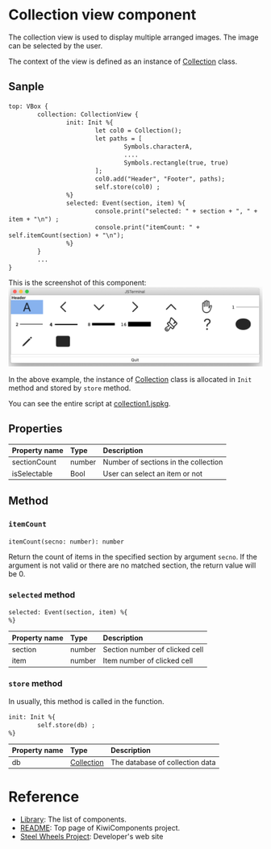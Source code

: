 # Collection view component
The collection view is used to display multiple arranged images. The image can be selected by the user. 

The context of the view is defined as an instance of [Collection](https://github.com/steelwheels/KiwiScript/blob/master/KiwiLibrary/Document/Class/Collection.md) class.

## Sanple
````
top: VBox {
        collection: CollectionView {
                init: Init %{
                        let col0 = Collection();
                        let paths = [
                                Symbols.characterA,
                                ....
                                Symbols.rectangle(true, true)
                        ];
                        col0.add("Header", "Footer", paths);
                        self.store(col0) ;
                %}
                selected: Event(section, item) %{
                        console.print("selected: " + section + ", " + item + "\n") ;
                        console.print("itemCount: " + self.itemCount(section) + "\n");
                %}
        }
        ...
}
````

This is the screenshot of this component:
![Collection View](./Images/collection-view.png)

In the above example, the instance of [Collection](https://github.com/steelwheels/KiwiScript/blob/master/KiwiLibrary/Document/Class/Collection.md) class is allocated in `Init` method and stored by `store` method.

You can see the entire script at [collection1.jspkg](https://github.com/steelwheels/JSTerminal/tree/master/Resource/Sample/collection1.jspkg).

## Properties
|Property name  |Type   |Description        |
|:--            |:--    |:--                | 
|sectionCount   |number |Number of sections in the collection |
|isSelectable   |Bool   |User can select an item or not|

## Method

### `itemCount`
````
itemCount(secno: number): number
````
Return the count of items in the specified section by argument `secno`.
If the argument is not valid or there are no matched section, the return value will be 0.

### `selected` method
````
selected: Event(section, item) %{
%}
````

|Property name  |Type   |Description        |
|:--            |:--    |:--                | 
|section        |number |Section number of clicked cell |
|item           |number |Item number of clicked cell |

### `store` method
In usually, this method is called in the function.
````
init: Init %{
        self.store(db) ;
%}
````

|Property name  |Type   |Description        |
|:--            |:--    |:--                | 
|db             |[Collection](https://github.com/steelwheels/KiwiScript/blob/master/KiwiLibrary/Document/Class/Collection.md) |The database of collection data |

# Reference
* [Library](https://github.com/steelwheels/KiwiCompnents/blob/master/Document/Library.md): The list of components. 
* [README](https://github.com/steelwheels/KiwiCompnents): Top page of KiwiComponents project.
* [Steel Wheels Project](https://steelwheels.github.io): Developer's web site
